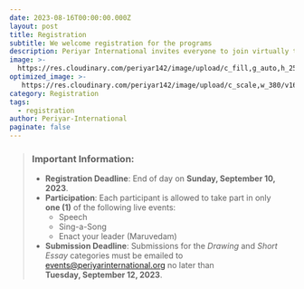 ```yaml
---
date: 2023-08-16T00:00:00.000Z
layout: post
title: Registration
subtitle: We welcome registration for the programs
description: Periyar International invites everyone to join virtually to celebrate Periyar's 145th birthday.
image: >-
  https://res.cloudinary.com/periyar142/image/upload/c_fill,g_auto,h_250,w_970/b_rgb:000000,e_gradient_fade,y_0/c_scale,co_rgb:ffffff,fl_relative/v1630451271/Registration_tksk3m.jpg
optimized_image: >-
   https://res.cloudinary.com/periyar142/image/upload/c_scale,w_380/v1630451271/Registration_tksk3m.jpg
category: Registration
tags:
  - registration
author: Periyar-International
paginate: false
---
```


> ### Important Information:  
>  * **Registration Deadline**: End of day on **Sunday, September 10, 2023**.  
>  * **Participation**: Each participant is allowed to take part in only <br/> **one (1)** of the following live events:
>     - Speech
>     - Sing-a-Song
>     - Enact your leader (Maruvedam) 
> * **Submission Deadline**: Submissions for the *Drawing* and *Short Essay* categories must be emailed to [events@periyarinternational.org](mailto:events@periyarinternational.org) no
> later than  <br/> **Tuesday, September 12, 2023**.

<div data-paperform-id="hsomy1uf"></div><script>(function() {var script = document.createElement('script'); script.src = "https://paperform.co/__embed.min.js"; document.body.appendChild(script); })()</script>
